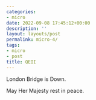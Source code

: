 ```yaml
---
categories:
- micro
date: 2022-09-08 17:45:12+00:00
description: ''
layout: layouts/post
permalink: micro-4/
tags:
- micro
- post
title: QEII
---
```


London Bridge is Down.

May Her Majesty rest in peace.